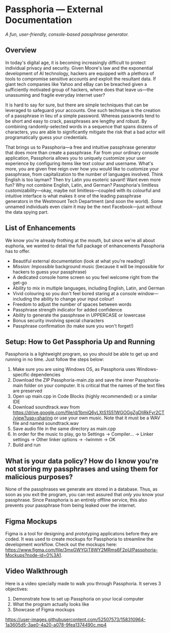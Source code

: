 # Passphoria — External Documentation
*A fun, user-friendly, console-based passphrase generator.*

## Overview
In today's digital age, it is becoming increasingly difficult to protect individual privacy and security. Given Moore's law and the exponential development of AI technology, hackers are equipped with a plethora of tools to compromise sensitive accounts and exploit the resultant data. If giant tech companies like Yahoo and eBay can be breached given a sufficiently motivated group of hackers, where does that leave us—the unassuming and fragile everyday internet user? 

It is hard to say for sure, but there are simple techniques that can be leveraged to safeguard your accounts. One such technique is the creation of a passphrase in lieu of a simple password. Whereas passwords tend to be short and easy to crack, passphrases are lengthy and robust. By combining randomly-selected words in a sequence that spans dozens of characters, you are able to significantly mitigate the risk that a bad actor will programatically guess your credentials.

That brings us to Passphoria—a free and intuitive passphrase generator that does more than create a passphrase. Far from your ordinary console application, Passphoria allows you to uniquely customize your user experience by configuring items like text colour and username. What's more, you are given free reign over how you would like to customize your passphrase, from capitalization to the number of languages involved. Think English is too layman? Then try Latin you esoteric savant! Want even more fun? Why not combine English, Latin, and German? Passphoria's limitless customizability—okay, maybe not limitless—coupled with its colourful and intuitive interface is what makes it one of the leading passphrase generators in the Westmount Tech Department (and soon the world). Some unnamed individuals even claim it may be the next Facebook—just without the data spying part.

## List of Enhancements
We know you're already frothing at the mouth, but since we're all about euphoria, we wanted to detail the full package of enhancements Passphoria has to offer.

* Beautiful external documentation (look at what you're reading!)
* *Mission: Impossible* background music (because it will be impossible for hackers to guess your passphrase)
* A dedicated console home screen so you feel welcome right from the get-go
* Ability to mix in multiple languages, including English, Latin, and German
* Vivid colouring so you don't feel bored staring at a console window—including the ability to change your input colour!
* Freedom to adjust the number of spaces between words
* Passphrase strength indicator for added confidence
* Ability to generate the passphrase in UPPERCASE or lowercase
* Bonus security involving special characters
* Passphrase confirmation (to make sure you won't forget!)

## Setup: How to Get Passphoria Up and Running
Passphoria is a lightweight program, so you should be able to get up and running in no time. Just follow the steps below:
1. Make sure you are using Windows OS, as Passphoria uses Windows-specific dependencies
2. Download the ZIP Passphoria-main.zip and save the inner Passphoria-main folder on your computer. It is critical that the names of the text files are preserved
3. Open up main.cpp in Code Blocks (highly recommended) or a similar IDE
4. Download soundtrack.wav from https://drive.google.com/file/d/1bmiQ6yLXtS1S51WGOGgZgDIjRkFyr2CT/view?usp=sharing or use your own music. Note that it must be a WAV file and named soundtrack.wav
5. Save audio file in the same directory as main.cpp
6. In order for the music to play, go to Settings → Compiler... → Linker settings → Other linker options → -lwinmm → OK
7. Build and run

## What is your data policy? How do I know you're not storing my passphrases and using them for malicious purposes?
None of the passphrases we generate are stored in a database. Thus, as soon as you exit the program, you can rest assured that *only you* know your passphrase. Since Passphoria is an entirely offline service, this also prevents your passphrase from being leaked over the internet.

## Figma Mockups
Figma is a tool for designing and prototyping applicatons before they are coded. It was used to create mockups for Passphoria to streamline the development workflow. Check out the mockups here: https://www.figma.com/file/3mxGWYGiT8WY2MRms6F2pU/Passphoria-Mockups?node-id=0%3A1.

## Video Walkthrough
Here is a video specially made to walk you through Passphoria. It serves 3 objectives:
1. Demonstrate how to set up Passphoria on your local computer
2. What the program actually looks like
3. Showcase of Figma mockups

https://user-images.githubusercontent.com/52507573/158310964-1a3605d5-3ae0-4a20-a078-9fea1374490c.mp4

